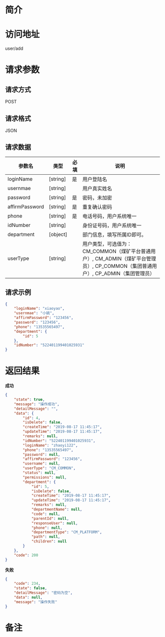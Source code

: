 # 简介

# 访问地址
user/add

# 请求参数

## 请求方式
POST

## 请求格式
JSON

## 请求数据
|参数名|类型|必填|说明|
|-|-|-|-|
|loginName|[string]|是|用户登陆名|
|usernmae|[string]||用户真实姓名|
|password|[string]|是|密码，未加密|
|affirmPassword|[string]|是|重复确认密码|
|phone|[string]|是|电话号码，用户系统唯一|
|idNumber|[string]||身份证号码，用户系统唯一|
|department|[object]||部门信息，填写所属ID即可。|
|userType|[string]||用户类型，可选值为：CM_COMMON（煤矿平台普通用户）, CM_ADMIN（煤矿平台管理员）, CP_COMMON（集团普通用户）, CP_ADMIN（集团管理员）|
## 请求示例
```json
{
    "loginName": "xiaoyao",
    "usernmae": "小姚",
    "affirmPassword": "123456",
    "password": "123456",
    "phone": "13535565497",
    "department": {
        "id": 5
    },
    "idNumber": "522401199401025931"
}
```

# 返回结果
**成功**
```json
{
    "state": true,
    "message": "操作成功",
    "detailMessage": "",
    "data": {
        "id": 4,
        "isDelete": false,
        "createTime": "2019-08-17 11:45:17",
        "updateTime": "2019-08-17 11:45:17",
        "remarks": null,
        "idNumber": "522401199401025931",
        "loginName": "zhaoyi122",
        "phone": "13535565497",
        "password": null,
        "affirmPassword": "123456",
        "username": null,
        "userType": "CM_COMMON",
        "status": null,
        "permissions": null,
        "department": {
            "id": 5,
            "isDelete": false,
            "createTime": "2019-08-17 11:45:17",
            "updateTime": "2019-08-17 11:45:17",
            "remarks": null,
            "departmentName": null,
            "code": null,
            "parentId": null,
            "responseUser": null,
            "phone": null,
            "departmentType": "CM_PLATFORM",
            "path": null,
            "children": null
        }
    },
    "code": 200
}
```

**失败**
```json
{
    "code": 234,
    "state": false,
    "detailMessage": "密码为空",
    "data": null,
    "message": "操作失败"
}
```

# 备注
